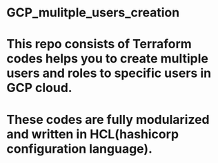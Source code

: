 # GCP_mulitple_users_creation
# This repo consists of Terraform codes helps you to create multiple users and roles to specific users in GCP cloud. 
# These codes are fully modularized and written in HCL(hashicorp configuration language).
